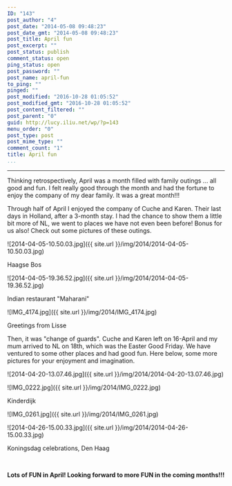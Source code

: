 ```yaml
---
ID: "143"
post_author: "4"
post_date: "2014-05-08 09:48:23"
post_date_gmt: "2014-05-08 09:48:23"
post_title: April fun
post_excerpt: ""
post_status: publish
comment_status: open
ping_status: open
post_password: ""
post_name: april-fun
to_ping: ""
pinged: ""
post_modified: "2016-10-28 01:05:52"
post_modified_gmt: "2016-10-28 01:05:52"
post_content_filtered: ""
post_parent: "0"
guid: http://lucy.iliu.net/wp/?p=143
menu_order: "0"
post_type: post
post_mime_type: ""
comment_count: "1"
title: April fun
...
```

---

Thinking retrospectively, April was a month filled with family outings ... all good and fun. I felt really good through the month and had the fortune to enjoy the company of my dear family. It was a great month!!!

Through half of April I enjoyed the company of Cuche and Karen. Their last days in Holland, after a 3-month stay. I had the chance to show them a little bit more of NL, we went to places we have not even been before! Bonus for us also! Check out some pictures of these outings.

![2014-04-05-10.50.03.jpg]({{ site.url }}/img/2014/2014-04-05-10.50.03.jpg)

Haagse Bos

![2014-04-05-19.36.52.jpg]({{ site.url }}/img/2014/2014-04-05-19.36.52.jpg)

Indian restaurant "Maharani"

![IMG_4174.jpg]({{ site.url }}/img/2014/IMG_4174.jpg)

Greetings from Lisse

Then, it was "change of guards". Cuche and Karen left on 16-April and my mum arrived to NL on 18th, which was the Easter Good Friday. We have ventured to some other places and had good fun. Here below, some more pictures for your enjoyment and imagination.

![2014-04-20-13.07.46.jpg]({{ site.url }}/img/2014/2014-04-20-13.07.46.jpg)



![IMG_0222.jpg]({{ site.url }}/img/2014/IMG_0222.jpg)

Kinderdijk

![IMG_0261.jpg]({{ site.url }}/img/2014/IMG_0261.jpg)



![2014-04-26-15.00.33.jpg]({{ site.url }}/img/2014/2014-04-26-15.00.33.jpg)

Koningsdag celebrations, Den Haag

&nbsp;

<strong>Lots of FUN in April! Looking forward to more FUN in the coming months!!!</strong>

&nbsp;
